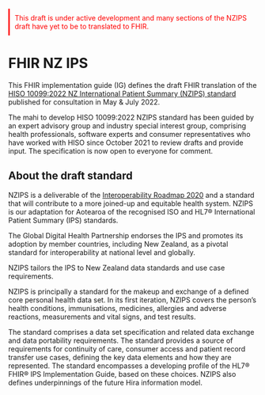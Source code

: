 <p style ="color:#ff0000; padding:10px; border-left:3px solid #ff0000;"> This draft is under active development and many sections of the NZIPS draft have yet to be to translated to FHIR.</p>

# FHIR NZ IPS

This FHIR implementation guide (IG) defines the draft FHIR translation of the [HISO 10099:2022 NZ International Patient Summary (NZIPS) standard](https://consult.health.govt.nz/hiso/hiso-10099-2022-nzips/supporting_documents/hiso10099nzipsdraft20220509.pdf) published for consultation in May & July 2022. 

The mahi to develop HISO 10099:2022 NZIPS standard has been guided by an expert advisory group and industry special interest group, comprising health
professionals, software experts and consumer representatives who have worked with HISO since October 2021 to review drafts and
provide input. The specification is now open to everyone for comment.

## About the draft standard

NZIPS is a deliverable of the [Interoperability Roadmap 2020](https://www.health.govt.nz/publication/hiso-100832020-interoperability-roadmap) and a standard that will contribute to a more joined-up and equitable health system. NZIPS is our adaptation for Aotearoa of the recognised ISO and HL7® International Patient Summary (IPS) standards. 

The Global Digital Health Partnership endorses the IPS and promotes its adoption by member countries, including New Zealand, as a pivotal standard for interoperability at national level and globally. 

NZIPS tailors the IPS to New Zealand data standards and use case requirements.

NZIPS is principally a standard for the makeup and exchange of a defined core personal health data set. In its first iteration, NZIPS
covers the person’s health conditions, immunisations, medicines, allergies and adverse reactions, measurements and vital signs, and
test results.

The standard comprises a data set specification and related data exchange and data portability requirements. The standard provides
a source of requirements for continuity of care, consumer access and patient record transfer use cases, defining the key data
elements and how they are represented. The standard encompasses a developing profile of the HL7® FHIR® IPS Implementation
Guide, based on these choices. NZIPS also defines underpinnings of the future Hira information model.